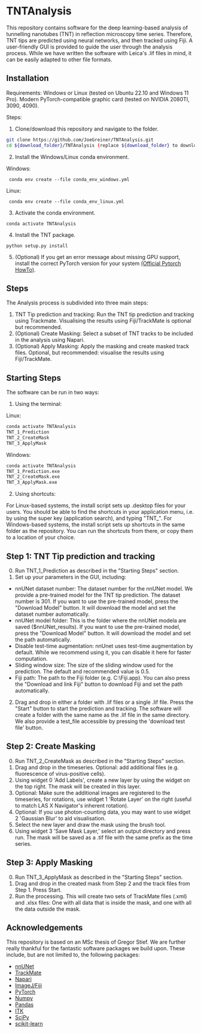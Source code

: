 # TNTAnalysis

This repository contains software for the deep learning-based analysis of tunnelling nanotubes (TNT) in reflection microscopy time series. Therefore, TNT tips are predicted using neural networks, and then tracked using Fiji. A user-friendly GUI is provided to guide the user through the analysis process. While we have written the software with Leica's .lif files in mind, it can be easily adapted to other file formats.

## Installation

Requirements: Windows or Linux (tested on Ubuntu 22.10 and Windows 11 Pro). Modern PyTorch-compatible graphic card (tested on NVIDIA 2080TI, 3090, 4090).

Steps:
1. Clone/download this repository and navigate to the folder.
``` bash
git clone https://github.com/JoeGreiner/TNTAnalysis.git
cd ${download_folder}/TNTAnalysis (replace ${download_folder} to download location)
```
2. Install the Windows/Linux conda environment.

Windows:
```
 conda env create --file conda_env_windows.yml
```
Linux:
```
 conda env create --file conda_env_linux.yml
```
3. Activate the conda environment.
```
conda activate TNTAnalysis
```
4. Install the TNT package. 
```
python setup.py install
```
5. (Optional) If you get an error message about missing GPU support, install the correct PyTorch version for your system [(Official Pytorch HowTo)](https://pytorch.org/get-started/locally/).


## Steps

The Analysis process is subdivided into three main steps:

1. TNT Tip prediction and tracking: Run the TNT tip prediction and tracking using Trackmate. Visualising the results using Fiji/TrackMate is optional but recommended.
2. (Optional) Create Masking: Select a subset of TNT tracks to be included in the analysis using Napari.
3. (Optional) Apply Masking: Apply the masking and create masked track files. Optional, but recommended: visualise the results using Fiji/TrackMate.

## Starting Steps

The software can be run in two ways: 

1. Using the terminal:

Linux:
``` bash
conda activate TNTAnalysis
TNT_1_Prediction
TNT_2_CreateMask
TNT_3_ApplyMask
```

Windows:
``` bash
conda activate TNTAnalysis
TNT_1_Prediction.exe
TNT_2_CreateMask.exe
TNT_3_ApplyMask.exe
```


2. Using shortcuts:

For Linux-based systems, the install script sets up .desktop files for your users. You should be able to find the shortcuts in your application menu, i.e. by using the super key (application search), and typing "TNT_".
For Windows-based systems, the install script sets up shortcuts in the same folder as the repository. You can run the shortcuts from there, or copy them to a location of your choice.

## Step 1: TNT Tip prediction and tracking

0. Run TNT_1_Prediction as described in the "Starting Steps" section.
1. Set up your parameters in the GUI, including:
* nnUNet dataset number: The dataset number for the nnUNet model. We provide a pre-trained model for the TNT tip prediction. The dataset number is 301. If you want to use the pre-trained model, press the "Download Model" button. It will download the model and set the dataset number automatically.
* nnUNet model folder: This is the folder where the nnUNet modela are saved ($nnUNet_results). If you want to use the pre-trained model, press the "Download Model" button. It will download the model and set the path automatically.
* Disable test-time augmentation: nnUnet uses test-time augmentation by default. While we recommend using it, you can disable it here for faster computation.
* Sliding window size: The size of the sliding window used for the prediction. The default and recommended value is 0.5.
* Fiji path: The path to the Fiji folder (e.g. C:\Fiji.app). You can also press the "Download and link Fiji" button to download Fiji and set the path automatically.

2. Drag and drop in either a folder with .lif files or a single .lif file. Press the "Start" button to start the prediction and tracking. The software will create a folder with the same name as the .lif file in the same directory. We also provide a test_file accessible by pressing the 'download test file' button.

## Step 2: Create Masking

0. Run TNT_2_CreateMask as described in the "Starting Steps" section.
1. Drag and drop in the timeseries. Optional: add additional files (e.g. fluorescence of virus-positive cells). 
2. Using widget 0 'Add Labels', create a new layer by using the widget on the top right. The mask will be created in this layer.
3. Optional: Make sure the additional images are registered to the timeseries, for rotations, use widget 1 'Rotate Layer' on the right (useful to match LAS X Navigator's inherent rotation).
4. Optional: If you use photon-counting data, you may want to use widget 2 'Gaussian Blur' to aid visualisation.
5. Select the new layer and draw the mask using the brush tool.
6. Using widget 3 'Save Mask Layer,' select an output directory and press run. The mask will be saved as a .tif file with the same prefix as the time series.

## Step 3: Apply Masking

0. Run TNT_3_ApplyMask as described in the "Starting Steps" section.
1. Drag and drop in the created mask from Step 2 and the track files from Step 1. Press Start.
2. Run the processing. This will create two sets of TrackMate files (.xml) and .xlsx files: One with all data that is inside the mask, and one with all the data outside the mask.

## Acknowledgements

This repository is based on an MSc thesis of Gregor Stief. We are further really thankful for the fantastic software packages we build upon. These include, but are not limited to, the following packages:
* [nnUNet](https://github.com/MIC-DKFZ/nnUNet)
* [TrackMate](https://www.sciencedirect.com/science/article/pii/S1046202316303346?via%3Dihub)
* [Napari](https://napari.org/stable/)
* [ImageJ/Fiji](https://fiji.sc/)
* [PyTorch](https://pytorch.org/)
* [Numpy](https://numpy.org/)
* [Pandas](https://pandas.pydata.org/)
* [ITK](https://itk.org/)
* [SciPy](https://www.scipy.org/)
* [scikit-learn](https://scikit-learn.org/stable/)
